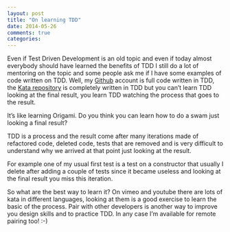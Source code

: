 ```yaml
---
layout: post
title: "On learning TDD"
date: 2014-05-26
comments: true
categories:
---
```


Even if Test Driven Development is an old topic and even if today almost everybody should have learned the benefits of TDD I still do a lot of mentoring on the topic and some people ask me if I have some examples of code written on TDD. 
Well, my [Github](https://github.com/emadb) account is full code written in TDD, the [Kata repository](https://github.com/emadb/kata_and_quiz) is completely written in TDD but you can’t learn TDD looking at the final result, you learn TDD watching the process that goes to the result.

It’s like learning Origami. Do you think you can learn how to do a swam just looking a final result?

TDD is a process and the result come after many iterations made of refactored code, deleted code, tests that are removed and is very difficult to understand why we arrived at that point just looking at the result.

For example one of my usual first test is a test on a constructor that usually I delete after adding a couple of tests since it became useless and looking at the final result you miss this iteration.

So what are the best way to learn it? On vimeo and youtube there are lots of kata in different languages, looking at them is a good exercise to learn the basic of the process. Pair with other developers is another way to improve you design skills and to practice TDD.
In any case I’m available for remote pairing too! :-)
